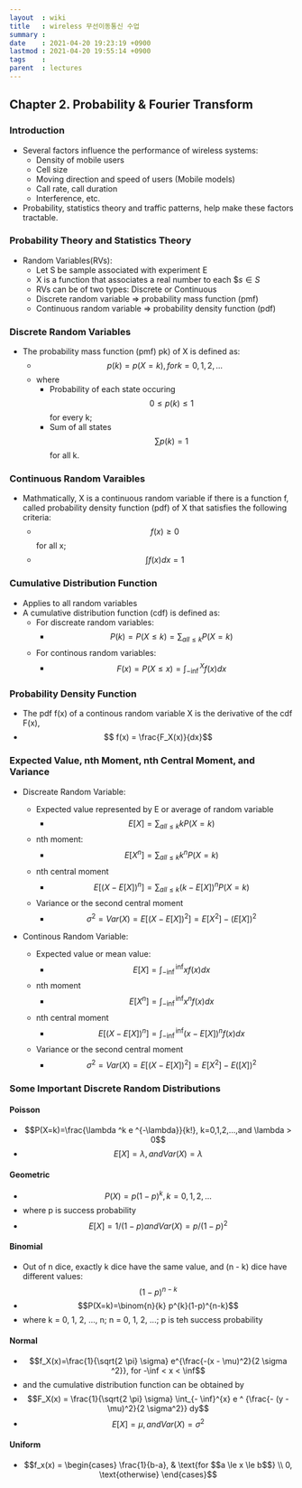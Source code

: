 ```yaml
---
layout  : wiki
title   : wireless 무선이동통신 수업
summary : 
date    : 2021-04-20 19:23:19 +0900
lastmod : 2021-04-20 19:55:14 +0900
tags    : 
parent  : lectures
---
```


## Chapter 2. Probability & Fourier Transform
### Introduction
 * Several factors influence the performance of wireless systems:
   * Density of mobile users
   * Cell size
   * Moving direction and speed of users (Mobile models)
   * Call rate, call duration
   * Interference, etc.
 * Probability, statistics theory and traffic patterns, help make these factors tractable.

### Probability Theory and Statistics Theory
 * Random Variables(RVs):
   * Let S be sample associated with experiment E
   * X is a function that associates a real number to each $$s \in S$
   * RVs can be of two types: Discrete or Continuous
   * Discrete random variable => probability mass function (pmf)
   * Continuous random variable => probability density function (pdf)

### Discrete Random Variables
 * The probability mass function (pmf) pk) of X is defined as:
   * $$p(k) = p(X = k), for k=0,1,2, ...$$
   * where
     * Probability of each state occuring $$0 \le p(k) \le 1$$ for every k;
     * Sum of all states $$\sum p(k) = 1$$ for all k.

### Continuous Random Varaibles
 * Mathmatically, X is a continuous random variable if there is a function f, called probability density function (pdf) of X that satisfies the following criteria:
   * $$f(x) \ge 0$$ for all x;
   * $$\int f(x) dx = 1$$

### Cumulative Distribution Function
 * Applies to all random variables
 * A cumulative distribution function (cdf) is defined as:
   * For discreate random variables:
     * $$P(k) = P(X \le k) = \sum_{all \le k} P(X = k)$$
   * For continous random variables:
     * $$F(x) = P(X \le x) = \int_{- \inf}^X f(x) dx$$

### Probability Density Function
 * The pdf f(x) of a continous random variable X is the derivative of the cdf F(x),
 * $$ f(x) = \frac{F_X(x)}{dx}$$

### Expected Value, nth Moment, nth Central Moment, and Variance
 * Discreate Random Variable:
   * Expected value represented by E or average of random variable
     * $$E[X] = \sum_{all \le k} k P(X=k)$$
   * nth moment:
     * $$E[X^n] = \sum_{all \le k} k^n P(X=k)$$
   * nth central moment
     * $$E[(X-E[X])^n] = \sum_{all \le k} (k-E[X])^n P(X=k)$$
   * Variance or the second central moment
     * $$\sigma^2 = Var(X) = E[(X - E[X])^2] = E[X^2] - (E[X])^2$$

 * Continous Random Variable:
   * Expected value or mean value:
     * $$E[X] = \int_{-\inf}^{\inf} xf(x) dx$$
   * nth moment
     * $$E[X^n] = \int_{-\inf}^{\inf} x^n f(x) dx$$
   * nth central moment
     * $$E[(X - E[X])^n] = \int_{-\inf}^{\inf} (x - E[X])^n f(x) dx$$
   * Variance or the second central moment
     * $$\sigma^2 = Var(X) = E[(X-E[X])^2] = E[X^2] - E([X])^2$$

### Some Important Discrete Random Distributions
#### Poisson
 * $$P(X=k)=\frac{\lambda ^k e ^{-\lambda}}{k!}, k=0,1,2,...,and \lambda > 0$$
 * $$E[X] = \lambda, and Var(X) = \lambda$$

#### Geometric
 * $$P(X) = p(1-p)^k, k =0,1,2,...$$
 * where p is success probability
 * $$E[X] = 1 / (1-p) and Var(X) = p/(1-p)^2$$

#### Binomial
 * Out of n dice, exactly k dice have the same value, and (n - k) dice have different values: $$(1-p)^{n-k}$$
 * $$P(X=k)=\binom{n}{k} p^{k}(1-p)^{n-k}$$
 * where k = 0, 1, 2, ..., n; n = 0, 1, 2, ...; p is teh success probability

#### Normal
 * $$f_X(x)=\frac{1}{\sqrt{2 \pi} \sigma} e^{\frac{-(x - \mu)^2}{2 \sigma ^2}}, for -\inf < x < \inf$$
 * and the cumulative distribution function can be obtained by
 * $$F_X(x) = \frac{1}{\sqrt{2 \pi} \sigma} \int_{- \inf}^{x} e ^ {\frac{- (y - \mu)^2}{2 \sigma^2}} dy$$
 * $$E[X] = \mu, and Var(X) = \sigma^2$$

#### Uniform
 * $$f_x(x) = \begin{cases} \frac{1}{b-a}, & \text{for $$a \le x \le b$$} \\ 0, \text{otherwise} \end{cases}$$
